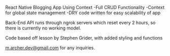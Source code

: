 React Native Blogging App Using Context
    -Full CRUD Functionality
    -Context for global state management
    -DRY code written for easy scalability of app


Back-End API runs through ngrok servers which reset every 2 hours, so there is currently no working model.

Code based off lesson by Stephen Grider, with added styling and functions

m.archer.dev@gmail.com for any inquiries.
